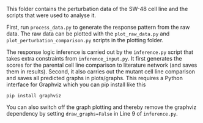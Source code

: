 This folder contains the perturbation data of the SW-48 cell line and the scripts that were used to analyse it.

First, run `process_data.py` to generate the response pattern from the raw data.
The raw data can be plotted with the `plot_raw_data.py` and `plot_perturbation_comparison.py` scripts in the plotting folder.

The response logic inference is carried out by the `inference.py` script that takes extra constraints from `inference_input.py`. It first generates the scores for the parental cell line comparison to literature network (and saves them in results). Second, it also carries out the mutant cell line comparison and saves all predicted graphs in plots/graphs. This requires a Python interface for Graphviz which you can pip install like this

```
pip install graphviz
```

You can also switch off the graph plotting and thereby remove the graphviz dependency by setting `draw_graphs=False` in Line 9 of `inference.py`.
